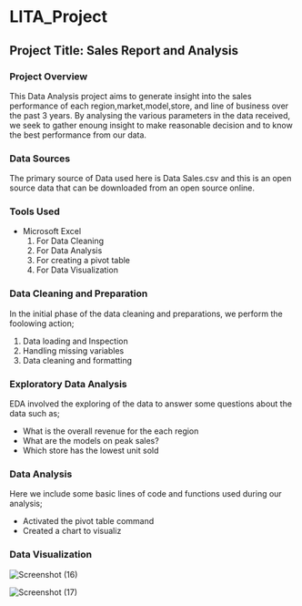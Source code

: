 # LITA_Project

## Project Title: Sales Report and Analysis

### Project Overview
This Data Analysis project aims to generate insight into the sales performance of each region,market,model,store, and line of business over the past 3 years. By analysing the various parameters in the data received, we seek to gather enoung insight to make reasonable decision and to know the best performance from our data.

### Data Sources
The primary source of Data used here is Data Sales.csv and this is an open source data that can be downloaded from an open source online.

### Tools Used
- Microsoft Excel
    1. For Data Cleaning
    2. For Data Analysis
    3. For creating a pivot table
    4. For Data Visualization
       
### Data Cleaning and Preparation
In the initial phase of the data cleaning and preparations, we perform the foolowing action;
1. Data loading and Inspection
2. Handling missing variables
3. Data cleaning and formatting

### Exploratory Data Analysis
EDA involved the exploring of the data to answer some questions about the data such as;
- What is the overall revenue for the each region
- What are the models on peak sales?
- Which store has the lowest unit sold

###  Data Analysis
Here we include some basic lines of code and functions used during our analysis;

 - Activated the pivot table command
 - Created a chart to visualiz

### Data Visualization

![Screenshot (16)](https://github.com/user-attachments/assets/3dd4c06d-60ec-4e11-b7e0-e7a12e210f64)

![Screenshot (17)](https://github.com/user-attachments/assets/bef92bc8-d114-4a33-bb72-a37b64134a97)
